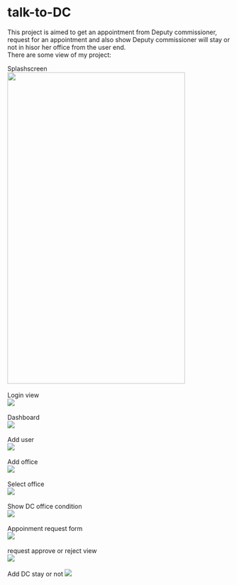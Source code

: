 # talk-to-DC
This project is aimed to get an appointment from Deputy commissioner, request for an appointment and also show Deputy commissioner will
stay or not in hisor her office from the user end.<br>
There are some view of my project:<br>

Splashscreen<br>
<img src="images/splash.jpg" width="400px" height="700px"><br><br>
Login view<br>
<img src="images/login.jpg"><br><br>
Dashboard<br>
<img src="images/admindashboard.jpg"><br><br>
Add user<br>
<img src="images/adduser.jpg"><br><br>
Add office<br>
<img src="images/addoffice.jpg"><br><br>
Select office<br>
<img src="images/selectoffice.jpg"><br><br>
Show DC office condition<br>
<img src="images/showdcstay.jpg"><br><br>
Appoinment request form<br>
<img src="images/requestform.jpg"><br><br>
request approve or reject view<br>
<img src="images/requestapp.jpg"><br><br>
Add DC stay or not
<img src="images/tabfordccond.jpg"><br><br>





